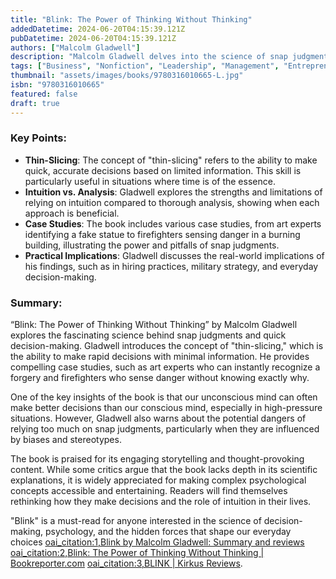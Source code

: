 ```yaml
---
title: "Blink: The Power of Thinking Without Thinking"
addedDatetime: 2024-06-20T04:15:39.121Z
pubDatetime: 2024-06-20T04:15:39.121Z
authors: ["Malcolm Gladwell"]
description: "Malcolm Gladwell delves into the science of snap judgments and the power of thinking without thinking, exploring how we make decisions in the blink of an eye."
tags: ["Business", "Nonfiction", "Leadership", "Management", "Entrepreneurship", "Self Help"]
thumbnail: "assets/images/books/9780316010665-L.jpg"
isbn: "9780316010665"
featured: false
draft: true
---
```


### Key Points:

- **Thin-Slicing**: The concept of "thin-slicing" refers to the ability to make quick, accurate decisions based on limited information. This skill is particularly useful in situations where time is of the essence.
- **Intuition vs. Analysis**: Gladwell explores the strengths and limitations of relying on intuition compared to thorough analysis, showing when each approach is beneficial.
- **Case Studies**: The book includes various case studies, from art experts identifying a fake statue to firefighters sensing danger in a burning building, illustrating the power and pitfalls of snap judgments.
- **Practical Implications**: Gladwell discusses the real-world implications of his findings, such as in hiring practices, military strategy, and everyday decision-making.

### Summary:

“Blink: The Power of Thinking Without Thinking” by Malcolm Gladwell explores the fascinating science behind snap judgments and quick decision-making. Gladwell introduces the concept of "thin-slicing," which is the ability to make rapid decisions with minimal information. He provides compelling case studies, such as art experts who can instantly recognize a forgery and firefighters who sense danger without knowing exactly why.

One of the key insights of the book is that our unconscious mind can often make better decisions than our conscious mind, especially in high-pressure situations. However, Gladwell also warns about the potential dangers of relying too much on snap judgments, particularly when they are influenced by biases and stereotypes.

The book is praised for its engaging storytelling and thought-provoking content. While some critics argue that the book lacks depth in its scientific explanations, it is widely appreciated for making complex psychological concepts accessible and entertaining. Readers will find themselves rethinking how they make decisions and the role of intuition in their lives.

"Blink" is a must-read for anyone interested in the science of decision-making, psychology, and the hidden forces that shape our everyday choices [oai_citation:1,Blink by Malcolm Gladwell: Summary and reviews](https://www.bookbrowse.com/reviews/index.cfm/book_number/1521/Blink) [oai_citation:2,Blink: The Power of Thinking Without Thinking | Bookreporter.com](https://www.bookreporter.com/reviews/blink-the-power-of-thinking-without-thinking) [oai_citation:3,BLINK | Kirkus Reviews](https://www.kirkusreviews.com/book-reviews/malcolm-gladwell/blink/).